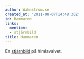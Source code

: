 ```yaml
---
author: Wahnstrom.se
created_at: '2011-08-07T14:48:30Z'
id: Hammaren
links:
  mention:
  - stjärnbild
title: Hammaren
---
```


En [stjärnbild] på himlavalvet.

  [stjärnbild]: stjärnbild